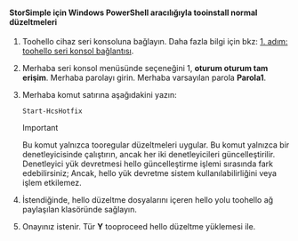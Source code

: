 <!--author=SharS last changed: 9/17/15-->

#### <a name="tooinstall-regular-hotfixes-via-windows-powershell-for-storsimple"></a>StorSimple için Windows PowerShell aracılığıyla tooinstall normal düzeltmeleri
1. Toohello cihaz seri konsoluna bağlayın. Daha fazla bilgi için bkz: [1. adım: toohello seri konsol bağlantısı](../articles/storsimple/storsimple-update-device.md#step1).
2. Merhaba seri konsol menüsünde seçeneğini 1, **oturum oturum tam erişim**. Merhaba parolayı girin. Merhaba varsayılan parola **Parola1**.
3. Merhaba komut satırına aşağıdakini yazın:
   
    ```
    Start-HcsHotfix
    ```
   
    > [!IMPORTANT]
    >
    > Bu komut yalnızca tooregular düzeltmeleri uygular. Bu komut yalnızca bir denetleyicisinde çalıştırın, ancak her iki denetleyicileri güncelleştirilir.
    > Denetleyici yük devretmesi hello güncelleştirme işlemi sırasında fark edebilirsiniz; Ancak, hello yük devretme sistem kullanılabilirliğini veya işlem etkilemez.

4. İstendiğinde, hello düzeltme dosyalarını içeren hello yolu toohello ağ paylaşılan klasöründe sağlayın.
5. Onayınız istenir. Tür **Y** tooproceed hello düzeltme yüklemesi ile.

